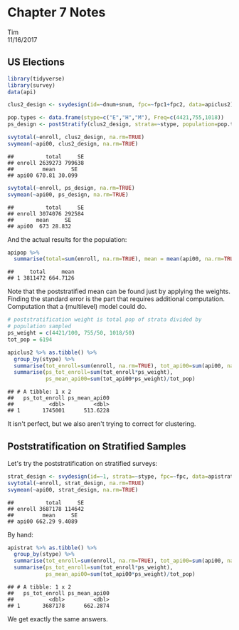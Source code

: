 # Chapter 7 Notes
Tim  
11/16/2017  


## US Elections


```r
library(tidyverse)
library(survey)
data(api)

clus2_design <- svydesign(id=~dnum+snum, fpc=~fpc1+fpc2, data=apiclus2)

pop.types <- data.frame(stype=c("E","H","M"), Freq=c(4421,755,1018))
ps_design <- postStratify(clus2_design, strata=~stype, population=pop.types)

svytotal(~enroll, clus2_design, na.rm=TRUE)
svymean(~api00, clus2_design, na.rm=TRUE)
```

```
##          total     SE
## enroll 2639273 799638
##         mean     SE
## api00 670.81 30.099
```

```r
svytotal(~enroll, ps_design, na.rm=TRUE)
svymean(~api00, ps_design, na.rm=TRUE)
```

```
##          total     SE
## enroll 3074076 292584
##       mean     SE
## api00  673 28.832
```

And the actual results for the population:


```r
apipop %>% 
  summarise(total=sum(enroll, na.rm=TRUE), mean = mean(api00, na.rm=TRUE))
```

```
##     total     mean
## 1 3811472 664.7126
```

Note that the poststratified mean can be found just by applying the weights. Finding the standard error is the part that requires additional computation. Computation that a (multilevel) model could do. 


```r
# poststratification weight is total pop of strata divided by
# population sampled
ps_weight = c(4421/100, 755/50, 1018/50)
tot_pop = 6194

apiclus2 %>% as.tibble() %>%
  group_by(stype) %>%
  summarise(tot_enroll=sum(enroll, na.rm=TRUE), tot_api00=sum(api00, na.rm=TRUE)) %>%
  summarise(ps_tot_enroll=sum(tot_enroll*ps_weight), 
            ps_mean_api00=sum(tot_api00*ps_weight)/tot_pop)
```

```
## # A tibble: 1 x 2
##   ps_tot_enroll ps_mean_api00
##           <dbl>         <dbl>
## 1       1745001      513.6228
```

It isn't perfect, but we also aren't trying to correct for clustering.

## Poststratification on Stratified Samples

Let's try the poststratification on stratified surveys:


```r
strat_design <- svydesign(id=~1, strata=~stype, fpc=~fpc, data=apistrat)
svytotal(~enroll, strat_design, na.rm=TRUE)
svymean(~api00, strat_design, na.rm=TRUE)
```

```
##          total     SE
## enroll 3687178 114642
##         mean     SE
## api00 662.29 9.4089
```

By hand: 


```r
apistrat %>% as.tibble() %>%
  group_by(stype) %>%
  summarise(tot_enroll=sum(enroll, na.rm=TRUE), tot_api00=sum(api00, na.rm=TRUE)) %>%
  summarise(ps_tot_enroll=sum(tot_enroll*ps_weight), 
            ps_mean_api00=sum(tot_api00*ps_weight)/tot_pop)
```

```
## # A tibble: 1 x 2
##   ps_tot_enroll ps_mean_api00
##           <dbl>         <dbl>
## 1       3687178      662.2874
```

We get exactly the same answers.


